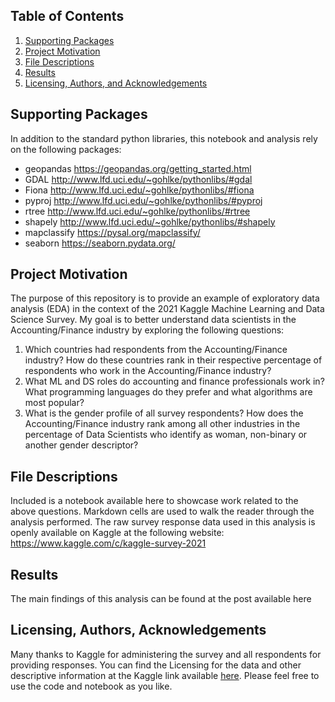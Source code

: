 ## Table of Contents

1. [Supporting Packages](#packages)
2. [Project Motivation](#motivation)
3. [File Descriptions](#files)
4. [Results](#results)
5. [Licensing, Authors, and Acknowledgements](#licensing)

## Supporting Packages <a name="packages"></a>
In addition to the standard python libraries, this notebook and analysis rely on the following packages:
- geopandas https://geopandas.org/getting_started.html
- GDAL http://www.lfd.uci.edu/~gohlke/pythonlibs/#gdal
- Fiona http://www.lfd.uci.edu/~gohlke/pythonlibs/#fiona
- pyproj http://www.lfd.uci.edu/~gohlke/pythonlibs/#pyproj
- rtree http://www.lfd.uci.edu/~gohlke/pythonlibs/#rtree
- shapely http://www.lfd.uci.edu/~gohlke/pythonlibs/#shapely
- mapclassify https://pysal.org/mapclassify/
- seaborn https://seaborn.pydata.org/

## Project Motivation <a name="motivation"></a>
The purpose of this repository is to provide an example of exploratory data analysis (EDA) in the context of the 2021 Kaggle Machine Learning and Data Science Survey. My goal is to better understand data scientists in the Accounting/Finance industry by exploring the following questions:

1. Which countries had respondents from the Accounting/Finance industry? How do these countries rank in their respective percentage of respondents who work in the Accounting/Finance industry?
2. What ML and DS roles do accounting and finance professionals work in? What programming languages do they prefer and what algorithms are most popular?
3. What is the gender profile of all survey respondents? How does the Accounting/Finance industry rank among all other industries in the percentage of Data Scientists who identify as woman, non-binary or another gender descriptor?

## File Descriptions <a name="files"></a>
Included is a notebook available here to showcase work related to the above questions. Markdown cells are used to walk the reader through the analysis performed. The raw survey response data used in this analysis is openly available on Kaggle at the following website: https://www.kaggle.com/c/kaggle-survey-2021

## Results <a name="results"></a>
The main findings of this analysis can be found at the post available here

## Licensing, Authors, Acknowledgements <a name="licensing"></a>
Many thanks to Kaggle for administering the survey and all respondents for providing responses. You can find the Licensing for the data and other descriptive information at the Kaggle link available [here](https://www.kaggle.com/c/kaggle-survey-2021). Please feel free to use the code and notebook as you like.
